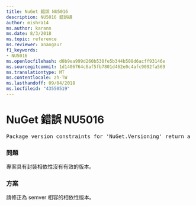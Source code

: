 ```yaml
---
title: NuGet 錯誤 NU5016
description: NU5016 錯誤碼
author: mishra14
ms.author: karann
ms.date: 8/3/2018
ms.topic: reference
ms.reviewer: anangaur
f1_keywords:
- NU5016
ms.openlocfilehash: d0b9ea999d260b530fe5b344b508d6acff93146e
ms.sourcegitcommit: 1d1406764c6af5fb7801d462e0c4afc9092fa569
ms.translationtype: MT
ms.contentlocale: zh-TW
ms.lasthandoff: 09/04/2018
ms.locfileid: "43550519"
---
```

# <a name="nuget-error-nu5016"></a>NuGet 錯誤 NU5016
<pre>Package version constraints for 'NuGet.Versioning' return a version range that is empty.</pre>

### <a name="issue"></a>問題

專案具有封裝相依性沒有有效的版本。


### <a name="solution"></a>方案

請修正為 semver 相容的相依性版本。

